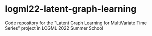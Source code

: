 # logml22-latent-graph-learning
Code repository for the "Latent Graph Learning for MultiVariate Time Series" project in LOGML 2022 Summer School
